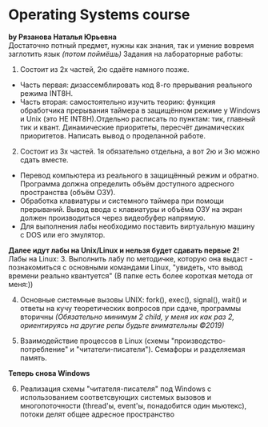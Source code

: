 # Operating Systems course
**by Рязанова Наталья Юрьевна**\
Достаточно потный предмет, нужны как знания, так и умение вовремя заглотить язык *(потом поймёшь)*
Задания на лабораторные работы:
1. Состоит из 2х частей, 2ю сдаёте намного позже.
* Часть первая: дизассемблировать код 8-го прерывания реального режима INT8H.
* Часть вторая: самостоятельно изучить теорию: функция обработчика прерывания таймера в защищённом режиме у Windows и Unix (это НЕ INT8H).Отдельно расписать по пунктам: тик, главный тик и квант. Динамические приоритеты, пересчёт динамических приоритетов. Написать вывод о проделанной работе.

2. Состоит из 3х частей. 1я обязательно отдельна, а вот 2ю и 3ю можно сдать вместе.
* Перевод компьютера из реального в защищённый режим и обратно. Программа должна определить объём доступного адресного пространства (объём ОЗУ).
* Обработка клавиатуры и системного таймера при помощи прерываний. Вывод ввода с клавиатуры и объёма ОЗУ на экран должен производиться через видеобуфер напрямую.
* Для выполнения лабы необходимо поставить виртуальную машину с DOS или его эмулятор.

**Далее идут лабы на Unix/Linux и нельзя будет сдавать первые 2!**\
Лабы на Linux:
3. Выполнить лабу по методичке, которую она выдаст - познакомиться с основными командами Linux, "увидеть, что вывод времени реально квантуется" (В папке есть более короткая метода от меня:))

4. Основные системные вызовы UNIX: fork(), exec(), signal(), wait() и ответы на кучу теоретических вопросов при сдаче, программы вторичны *(Обязательно минимум 2 child, у меня их как раз 2, ориентируясь на другие репы будьте внимательны ©2019)*

5. Взаимодействие процессов в Linux (схемы "производство-потребление" и "читатели-писатели"). Семафоры и разделяемая память.

**Теперь снова Windows**

6. Реализация схемы "читателя-писателя" под Windows с использованием соответсвующих системых вызовов и многопоточности
(thread'ы, event'ы, понадобится один мьютекс), потоки делят общее адресное пространство
